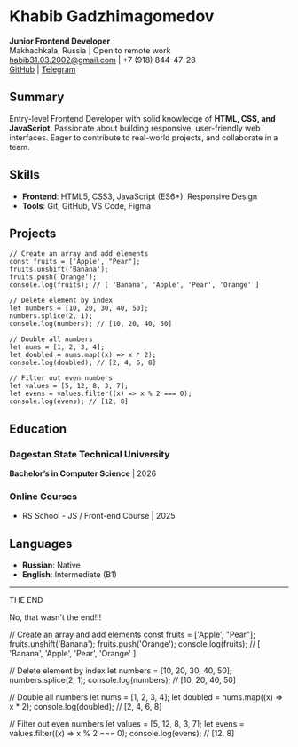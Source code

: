 # Khabib Gadzhimagomedov  
**Junior Frontend Developer**  
Makhachkala, Russia | Open to remote work  
habib31.03.2002@gmail.com | +7 (918) 844-47-28  
[GitHub](https://github.com/Khabib1802) | [Telegram](https://t.me/kebabgg) 

## Summary  
Entry-level Frontend Developer with solid knowledge of **HTML, CSS, and JavaScript**. Passionate about building responsive, user-friendly web interfaces. Eager to contribute to real-world projects, and collaborate in a team.

## Skills  
- **Frontend**: HTML5, CSS3, JavaScript (ES6+), Responsive Design  
- **Tools**: Git, GitHub, VS Code, Figma  

## Projects  
```
// Create an array and add elements
const fruits = ['Apple', "Pear"];
fruits.unshift('Banana');
fruits.push('Orange');
console.log(fruits); // [ 'Banana', 'Apple', 'Pear', 'Orange' ]

// Delete element by index
let numbers = [10, 20, 30, 40, 50];
numbers.splice(2, 1);
console.log(numbers); // [10, 20, 40, 50]

// Double all numbers
let nums = [1, 2, 3, 4];
let doubled = nums.map((x) => x * 2);
console.log(doubled); // [2, 4, 6, 8]

// Filter out even numbers
let values = [5, 12, 8, 3, 7];
let evens = values.filter((x) => x % 2 === 0);
console.log(evens); // [12, 8]
```
## Education  
### Dagestan State Technical University  
**Bachelor’s in Computer Science** | 2026   

### Online Courses 
- RS School - JS / Front-end Course | 2025  

## Languages  
- **Russian**: Native  
- **English**: Intermediate (B1)  

---  

THE END

No, that wasn't the end!!!

// Create an array and add elements
const fruits = ['Apple', "Pear"];
fruits.unshift('Banana');
fruits.push('Orange');
console.log(fruits); // [ 'Banana', 'Apple', 'Pear', 'Orange' ]

// Delete element by index
let numbers = [10, 20, 30, 40, 50];
numbers.splice(2, 1);
console.log(numbers); // [10, 20, 40, 50]

// Double all numbers
let nums = [1, 2, 3, 4];
let doubled = nums.map((x) => x * 2);
console.log(doubled); // [2, 4, 6, 8]

// Filter out even numbers
let values = [5, 12, 8, 3, 7];
let evens = values.filter((x) => x % 2 === 0);
console.log(evens); // [12, 8]